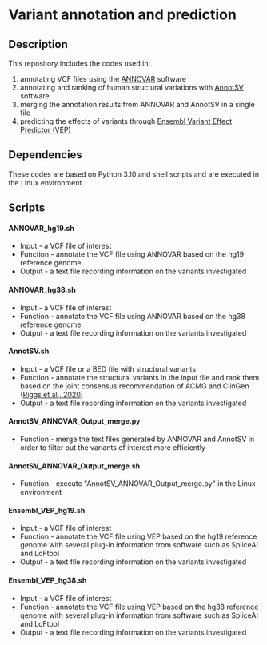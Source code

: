 # Variant annotation and prediction
 
## Description 
 This repository includes the codes used in:
1. annotating VCF files using the [ANNOVAR](https://annovar.openbioinformatics.org/en/latest/) software 
2. annotating and ranking of human structural variations with [AnnotSV](https://lbgi.fr/AnnotSV/acknowledgments) software 
3. merging the annotation results from ANNOVAR and AnnotSV in a single file
4. predicting the effects of variants through [Ensembl Variant Effect Predictor (VEP)](https://asia.ensembl.org/info/docs/tools/vep/index.html)
 
## Dependencies
These codes are based on Python 3.10 and shell scripts and are executed in the Linux environment.
 
 
## Scripts
#### ANNOVAR_hg19.sh
   - Input - a VCF file of interest
   - Function - annotate the VCF file using ANNOVAR based on the hg19 reference genome
   - Output - a text file recording information on the variants investigated
   
#### ANNOVAR_hg38.sh
   - Input -  a VCF file of interest
   - Function -  annotate the VCF file using ANNOVAR based on the hg38 reference genome
   - Output -  a text file recording information on the variants investigated

#### AnnotSV.sh
   - Input - a VCF file or a BED file with structural variants
   - Function - annotate the structural variants in the input file and rank them based on the joint consensus recommendation of ACMG and ClinGen ([Riggs et al., 2020](https://www.nature.com/articles/s41436-019-0686-8))
   - Output -  a text file recording information on the variants investigated

#### AnnotSV_ANNOVAR_Output_merge.py
   - Function - merge the text files generated by ANNOVAR and AnnotSV in order to filter out the variants of interest more efficiently
   
#### AnnotSV_ANNOVAR_Output_merge.sh
   - Function - execute "AnnotSV_ANNOVAR_Output_merge.py" in the Linux environment

#### Ensembl_VEP_hg19.sh
   - Input - a VCF file of interest
   - Function - annotate the VCF file using VEP based on the hg19 reference genome with several plug-in information from software such as SpliceAI and LoFtool
   - Output - a text file recording information on the variants investigated

#### Ensembl_VEP_hg38.sh
   - Input - a VCF file of interest
   - Function - annotate the VCF file using VEP based on the hg38 reference genome with several plug-in information from software such as SpliceAI and LoFtool
   - Output - a text file recording information on the variants investigated

